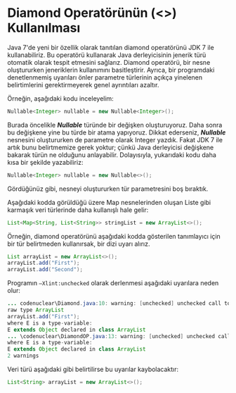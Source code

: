 # Diamond Operatörünün (<>) Kullanılması

Java 7'de yeni bir özellik olarak tanıtılan diamond operatörünü JDK 7 ile kullanabiliriz. Bu operatörü kullanarak Java derleyicisinin jenerik türü otomatik olarak tespit etmesini sağlarız. Diamond operatörü, bir nesne oluştururken jeneriklerin kullanımını basitleştirir. Ayrıca, bir programdaki denetlenmemiş uyarıları önler parametre türlerinin açıkça yinelenen belirtimlerini gerektirmeyerek genel ayrıntıları azaltır.

Örneğin, aşağıdaki kodu inceleyelim:

```java
Nullable<Integer> nullable = new Nullable<Integer>();
```

Burada öncelikle **_Nullable<Integer>_** türünde bir değişken oluşturuyoruz. Daha sonra bu değişkene yine bu türde bir atama yapıyoruz. Dikkat ederseniz, **_Nullable_** nesnesini oluştururken de parametre olarak Integer yazdık. Fakat JDK 7 ile artık bunu belirtmemize gerek yoktur; çünkü Java derleyicisi değişkene bakarak türün ne olduğunu anlayabilir. Dolayısıyla, yukarıdaki kodu daha kısa bir şekilde yazabiliriz:

```java
Nullable<Integer> nullable = new Nullable<>();
```

Gördüğünüz gibi, nesneyi oluştururken tür parametresini boş bıraktık.

Aşağıdaki kodda görüldüğü üzere Map nesnelerinden oluşan Liste gibi karmaşık veri türlerinde daha kullanışlı hale gelir:

```java
List<Map<String, List<String>> stringList = new ArrayList<>();
```

Örneğin, diamond operatörünü aşağıdaki kodda gösterilen tanımlayıcı için bir tür belirtmeden kullanırsak, bir dizi uyarı alırız.

```java
List arrayList = new ArrayList<>();
arrayList.add("First");
arrayList.add("Second");
```

Programın ```–Xlint:unchecked``` olarak derlenmesi aşağıdaki uyarılara neden olur:

```java
... codenuclear\Diamond.java:10: warning: [unchecked] unchecked call to add(E) as a member of the
raw type ArrayList
arrayList.add("First");
where E is a type-variable:
E extends Object declared in class ArrayList
... \codenuclear\DiamondOP.java:13: warning: [unchecked] unchecked call to add(E) as a member of the raw type ArrayList arrayList.add("Second");
where E is a type-variable:
E extends Object declared in class ArrayList
2 warnings
```

Veri türü aşağıdaki gibi belirtilirse bu uyarılar kaybolacaktır:

```java
List<String> arrayList = new ArrayList<>();
```
